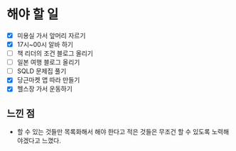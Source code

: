 # 해야 할 일

- [x] 미용실 가서 앞머리 자르기
- [x] 17시~00시 알바 하기
- [ ] 책 리더의 조건 블로그 올리기
- [ ] 일본 여행 블로그 올리기
- [ ] SQLD 문제집 풀기
- [x] 당근마켓 앱 따라 만들기
- [x] 헬스장 가서 운동하기

## 느낀 점

- 할 수 있는 것들만 목록화해서 해야 한다고 적은 것들은 무조건 할 수 있도록 노력해야겠다고 느꼈다.
